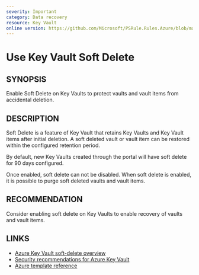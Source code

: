 ```yaml
---
severity: Important
category: Data recovery
resource: Key Vault
online version: https://github.com/Microsoft/PSRule.Rules.Azure/blob/main/docs/rules/en/Azure.KeyVault.SoftDelete.md
---
```


# Use Key Vault Soft Delete

## SYNOPSIS

Enable Soft Delete on Key Vaults to protect vaults and vault items from accidental deletion.

## DESCRIPTION

Soft Delete is a feature of Key Vault that retains Key Vaults and Key Vault items after initial deletion.
A soft deleted vault or vault item can be restored within the configured retention period.

By default, new Key Vaults created through the portal will have soft delete for 90 days configured.

Once enabled, soft delete can not be disabled.
When soft delete is enabled, it is possible to purge soft deleted vaults and vault items.

## RECOMMENDATION

Consider enabling soft delete on Key Vaults to enable recovery of vaults and vault items.

## LINKS

- [Azure Key Vault soft-delete overview](https://docs.microsoft.com/en-us/azure/key-vault/key-vault-ovw-soft-delete)
- [Security recommendations for Azure Key Vault](https://docs.microsoft.com/en-us/azure/key-vault/security-recommendations)
- [Azure template reference](https://docs.microsoft.com/en-us/azure/templates/microsoft.keyvault/2018-02-14/vaults#vaultproperties-object)
